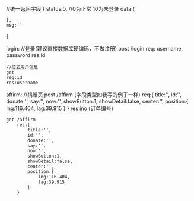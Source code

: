 //统一返回字段
{
    status:0,   //0为正常 10为未登录
    data:{

    },
    msg:''
}

login:
    //登录(建议直接数据库硬编码，不做注册)
    post  /login
    req: username,
         password
    res:id

    //拉去用户信息
    get
    req:id
    res:username

<!-- index:
    //轮播图数据拉取(图片数据直接保存在前端（省事）)
    get  (只要5张)
    res:[
        {
            id:'',
            img:''
        }
    ]

    数据为：[
                {
                    id:'42',
                    img:'/imgs/slider/slide-1.jpg'
                },
                {
                    id:'45',
                    img:'/imgs/slider/slide-2.jpg'
                },
                {
                    id:'46',
                    img:'/imgs/slider/slide-3.jpg'
                },
                {
                    id:'',
                    img:'/imgs/slider/slide-4.jpg'
                },
                {
                    id:'',
                    img:'/imgs/slider/slide-5.jpg'
                },
            ], -->
affirm:
    //捐赠页
    post   /affirm   (字段类型如我写的例子一样)
    req:{
        title:'',
        id:'',
        donate:'',
        say:'',
        now:'',
        showButton:1,
        showDetail:false,
        center:'',
        position:{
            lng:116.404,
            lag:39.915
        }
    }
    res ino  (订单编号)

    get /affirm
        res:{
            title:'',
            id:'',
            donate:'',
            say:'',
            now:'',
            showButton:1,
            showDetail:false,
            center:'',
            position:{
                lng:116.404,
                lag:39.915
            }
        }

    



    
    